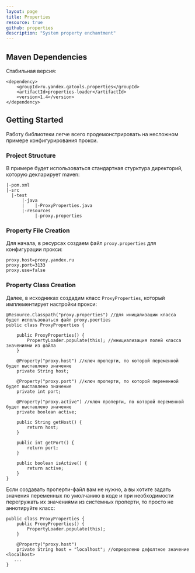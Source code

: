 ```yaml
---
layout: page
title: Properties
resource: true
github: properties
description: "System property enchantment"
---
```


## Maven Dependencies

Стабильная версия:

~~~
<dependency>
    <groupId>ru.yandex.qatools.properties</groupId>
    <artifactId>properties-loader</artifactId>
    <version>1.4</version>
</dependency>
~~~


## Getting Started

Работу библиотеки легче всего продемонстрировать на несложном примере конфигурирования прокси.


### Project Structure

В примере будет использоваться стандартная стурктура директорий, которую декларирует maven:


~~~
|-pom.xml
|-src
  |-test
      |-java
      |    |-ProxyProperties.java
      |-resources
           |-proxy.properties
~~~


### Property File Creation

Для начала, в ресурсах создаем файл `proxy.properties` для конфигурации прокси:

~~~
proxy.host=proxy.yandex.ru
proxy.port=3133
proxy.use=false
~~~


### Property Class Creation

Далее, в исходниках создадим класс `ProxyProperties`, который имплементирует настройки прокси:

~~~
@Resource.Classpath("proxy.properties") //для иницализации класса будет использоваться файл proxy.poerties
public class ProxyProperties {

    public ProxyProperties() {
        PropertyLoader.populate(this); //инициализация полей класса значениями из файла
    }

    @Property("proxy.host") //ключ проперти, по которой переменной будет выставлено значение
    private String host;

    @Property("proxy.port") //ключ проперти, по которой переменной будет выставлено значение
    private int port;

    @Property("proxy.active") //ключ проперти, по которой переменной будет выставлено значение
    private boolean active;

    public String getHost() {
        return host;
    }

    public int getPort() {
        return port;
    }

    public boolean isActive() {
        return active;
    }
}
~~~

Если создавать проперти-файл вам не нужно, а вы хотите задать значения переменных по умолчанию в коде и при необходимости
перегружать их значениями из системных проперти, то просто не аннотируйте класс:

~~~
public class ProxyProperties {
    public ProxyProperties() {
        PropertyLoader.populate(this);
    }

    @Property("proxy.host")
    private String host = "localhost"; //определено дефолтное значение <localhost>
   ...
}
~~~